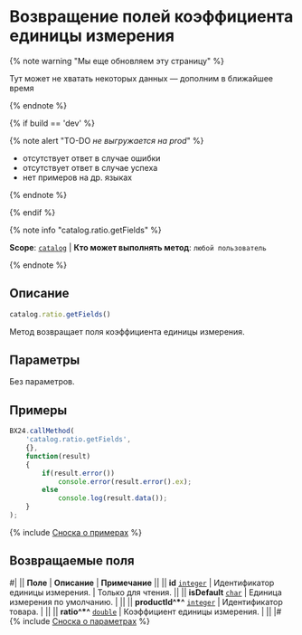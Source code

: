 # Возвращение полей коэффициента единицы измерения

{% note warning "Мы еще обновляем эту страницу" %}

Тут может не хватать некоторых данных — дополним в ближайшее время

{% endnote %}

{% if build == 'dev' %}

{% note alert "TO-DO _не выгружается на prod_" %}

- отсутствует ответ в случае ошибки
- отсутствует ответ в случае успеха
- нет примеров на др. языках
  
{% endnote %}

{% endif %}

{% note info "catalog.ratio.getFields" %}

**Scope**: [`catalog`](../../scopes/permissions.md) | **Кто может выполнять метод**: `любой пользователь`

{% endnote %}

## Описание

```js
catalog.ratio.getFields()
```

Метод возвращает поля коэффициента единицы измерения.

## Параметры

Без параметров.

## Примеры

```javascript
BX24.callMethod(
    'catalog.ratio.getFields',
    {},
    function(result)
    {
        if(result.error())
            console.error(result.error().ex);
        else
            console.log(result.data());
    }
);
```
{% include [Сноска о примерах](../../../_includes/examples.md) %}

## Возвращаемые поля

#|
|| **Поле** | **Описание** | **Примечание** ||
|| **id** 
[`integer`](../../data-types.md) | Идентификатор единицы измерения. | Только для чтения. ||
|| **isDefault** 
[`char`](../../data-types.md) | Единица измерения по умолчанию. |  ||
|| **productId^*^** 
[`integer`](../../data-types.md) | Идентификатор товара. | ||
|| **ratio^*^** 
[`double`](../../data-types.md) | Коэффициент единицы измерения. | ||
|#
{% include [Сноска о параметрах](../../../_includes/required.md) %}
